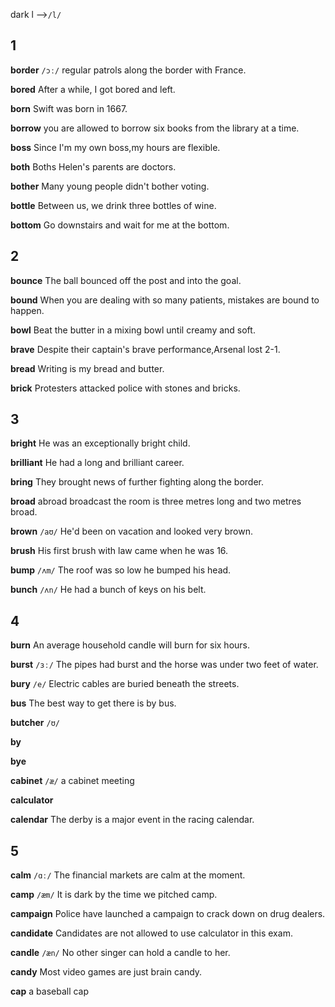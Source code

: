 dark l -->`/l/`

## 1

**border**
`/ɔː/`
regular patrols along the border with France.

**bored**
After a while, I got bored and left.

**born**
Swift was born in 1667.

**borrow**
you are allowed to borrow six books from the library at a time.

**boss**
Since I'm my own boss,my hours are flexible.

**both**
Boths Helen's parents are doctors.

**bother**
Many young people didn't bother voting.

**bottle**
Between us, we drink three bottles of wine.

**bottom**
Go downstairs and wait for me at the bottom.

## 2
**bounce**
The ball bounced off the post and into the goal.

**bound**
When you are dealing with so many patients, mistakes are bound to happen.

**bowl**
Beat the butter in a mixing bowl until creamy and soft.

**brave**
Despite their captain's brave performance,Arsenal lost 2-1.

**bread**
Writing is my bread and butter.

**brick**
Protesters attacked police with stones and bricks.

## 3
**bright**
He was an exceptionally bright child.

**brilliant**
He had a long and brilliant career.

**bring**
They brought news of further fighting along the border.

**broad**
abroad
broadcast
the room is three metres long and two metres broad.

**brown**
`/aʊ/`
He'd been on vacation and looked very brown.

**brush**
His first brush with law came when he was 16.





**bump**
`/ʌm/`
The roof was so low he bumped his head.

**bunch**
`/ʌn/`
He had a bunch of keys on his belt.

## 4
**burn**
An average household candle will burn for six hours.

**burst**
`/ɜː/`
The pipes had burst and the horse was under two feet of water.

**bury**
`/e/`
Electric cables are buried beneath the streets.

**bus**
The best way to get there is by bus.

**butcher**
`/ʊ/`

**by**

**bye**

**cabinet**
`/æ/`
a cabinet meeting

**calculator**

**calendar**
The derby is a major event in the racing calendar.

## 5
**calm**
`/ɑː/`
The financial markets are calm at the moment.

**camp**
`/æm/`
It is dark by the time we pitched camp.

**campaign**
Police have launched a campaign to crack down on drug dealers.

**candidate**
Candidates are not allowed to use calculator in this exam.

**candle**
`/æn/`
No other singer can hold a candle to her.

**candy**
Most video games are just brain candy.

**cap**
a baseball cap